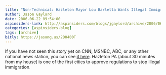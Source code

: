 ```yaml
---
title: "Non-Technical: Hazleton Mayor Lou Barletta Wants Illegal Immigrants Out"
author: Jason Gaylord
date: 2006-06-22 09:54:00
aspinsiders-link: http://aspinsiders.com/blogs/jgaylord/archive/2006/06/22/72.aspx
categories: [aspinsiders-blog]
tags: [archive]
bitly: https://jasong.us/2D0400T
---
```


If you have not seen this story yet on CNN, MSNBC, ABC, or any other national news station, you can see [it here](http://www.msnbc.msn.com/id/13426584/). Hazleton PA (about 30 minutes from my house) is one of the first cities to approve regulations to stop illegal immigration.